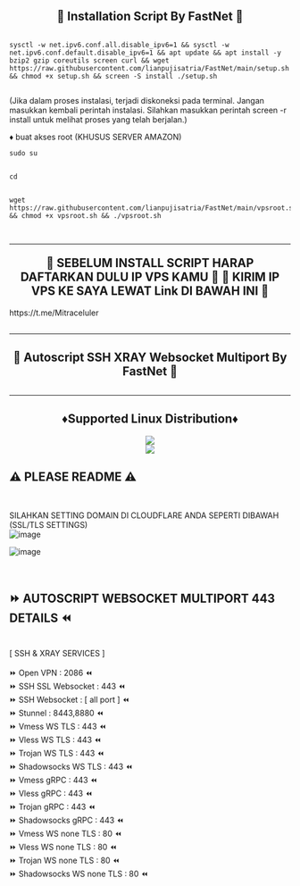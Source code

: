 <!DOCTYPE html>
<h2 align="center">
🚀 Installation Script By FastNet 🚀<br>
</h2 align="center">
</b>

<pre><code>
sysctl -w net.ipv6.conf.all.disable_ipv6=1 && sysctl -w net.ipv6.conf.default.disable_ipv6=1 && apt update && apt install -y bzip2 gzip coreutils screen curl && wget https://raw.githubusercontent.com/lianpujisatria/FastNet/main/setup.sh && chmod +x setup.sh && screen -S install ./setup.sh

</code></pre>

(Jika dalam proses instalasi, terjadi diskoneksi pada terminal. Jangan masukkan kembali perintah instalasi. Silahkan masukkan perintah screen -r install untuk melihat proses yang telah berjalan.) 

</b>
♦️ buat akses root (KHUSUS SERVER AMAZON)

<pre><code>sudo su

</code></pre>

<pre><code>cd

</code></pre>

<pre><code>wget https://raw.githubusercontent.com/lianpujisatria/FastNet/main/vpsroot.sh && chmod +x vpsroot.sh && ./vpsroot.sh

</code></pre>


<h2 align="center">
<hr>
🚀 SEBELUM INSTALL SCRIPT HARAP DAFTARKAN DULU IP VPS KAMU 🚀
🚀 KIRIM IP VPS KE SAYA LEWAT Link DI BAWAH INI  🚀
</h2 align="center">
https://t.me/Mitraceluler
<h2><hr>

<h2 align="center">
🚀 Autoscript SSH XRAY Websocket Multiport By FastNet 🚀
<h2><hr>

<h2 align="center"> ♦️Supported Linux Distribution♦️</h2>
</h2 align="center">
</p>
<p align="center"><img src="https://img.shields.io/static/v1?style=for-the-badge&logo=debian&label=Debian%2010&message=Buster&color=blue"> <br>
<img src="https://img.shields.io/badge/Service-Multiport (XRAY)-orange"></p>

## ⚠️ PLEASE README ⚠️
 <br>

 SILAHKAN SETTING DOMAIN DI CLOUDFLARE ANDA SEPERTI DIBAWAH (SSL/TLS SETTINGS) <br>
 ![image](https://user-images.githubusercontent.com/82468311/191471897-986ebe25-5330-4997-8a44-5468b422482a.png) <br>

![image](https://user-images.githubusercontent.com/82468311/191472903-b55cd39a-8909-4f7c-b3ad-013cb3c91282.png)

<br>
</b>

## ⏩ AUTOSCRIPT WEBSOCKET MULTIPORT 443 DETAILS ⏪
<br>
[ SSH & XRAY SERVICES ] <br>
<br>
⏩ Open VPN                : 2086 ⏪ <br>
⏩ SSH SSL Websocket       : 443 ⏪<br>
⏩ SSH Websocket           : [ all port ] ⏪<br>
⏩ Stunnel                 : 8443,8880 ⏪<br>
⏩ Vmess WS TLS            : 443 ⏪<br>
⏩ Vless WS TLS            : 443 ⏪<br>
⏩ Trojan WS TLS           : 443 ⏪<br>
⏩ Shadowsocks WS TLS      : 443 ⏪<br>
⏩ Vmess gRPC              : 443 ⏪<br>
⏩ Vless gRPC              : 443 ⏪<br>
⏩ Trojan gRPC             : 443 ⏪<br>
⏩ Shadowsocks gRPC        : 443 ⏪<br>
⏩ Vmess WS none TLS       : 80 ⏪<br>
⏩ Vless WS none TLS       : 80 ⏪<br>
⏩ Trojan WS none TLS      : 80 ⏪<br>
⏩ Shadowsocks WS none TLS : 80 ⏪<br>
<br>
<br>
<br>
